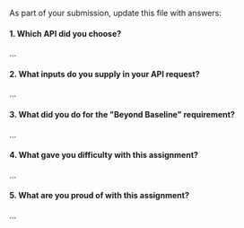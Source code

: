 As part of your submission, update this file with answers:

#### 1. Which API did you choose?

...

#### 2. What inputs do you supply in your API request?

...

#### 3. What did you do for the "Beyond Baseline" requirement?

...

#### 4. What gave you difficulty with this assignment?

...

#### 5. What are you proud of with this assignment?

...
